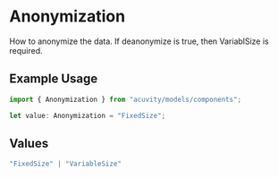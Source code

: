 # Anonymization

How to anonymize the data. If deanonymize is true, then VariablSize is required.

## Example Usage

```typescript
import { Anonymization } from "acuvity/models/components";

let value: Anonymization = "FixedSize";
```

## Values

```typescript
"FixedSize" | "VariableSize"
```